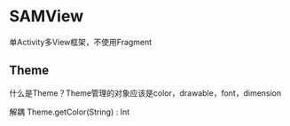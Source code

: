 # SAMView

单Activity多View框架，不使用Fragment

## Theme

什么是Theme？Theme管理的对象应该是color，drawable，font，dimension

解耦 Theme.getColor(String) : Int